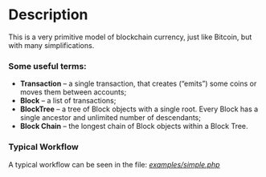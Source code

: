 # Description
This is a very primitive model of blockchain currency, just like Bitcoin, but with many simplifications.
 
### Some useful terms:
- **Transaction** – a single transaction, that creates (“emits”) some coins or moves them between accounts;
- **Block** – a list of transactions;
- **BlockTree** – a tree of Block objects with a single root. Every Block has a single ancestor and unlimited number of descendants; 
- **Block Chain** – the longest chain of Block objects within a Block Tree.
 
### Typical Workflow
A typical workflow can be seen in the file: *[examples/simple.php](examples/simple.php)*